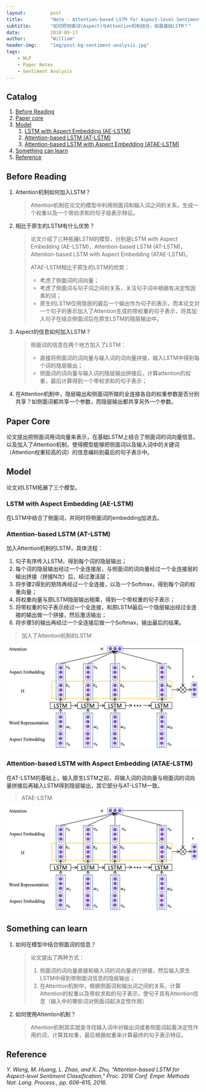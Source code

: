 ```yaml
---
layout:         post
title:          "Note - Attention-based LSTM for Aspect-level Sentiment Classification"
subtitle:       "如何把侧面词(Aspect)与Attention机制结合，拓展基础LSTM？"
data:           2018-09-17
author:         "William"
header-img:     "img/post-bg-sentiment-analysis.jpg"
tags:
    - NLP
    - Paper Notes
    - Sentiment Analysis
---
```


## Catalog

1. [Before Reading](#before-reading)
2. [Paper core](#paper-core)
3. [Model](#model)
   1. [LSTM with Aspect Embedding (AE-LSTM)](#lstm-with-aspect-embedding-ae-lstm)
   2. [Attention-based LSTM (AT-LSTM)](#attention-based-lstm-at-lstm)
   3. [Attention-based LSTM with Aspect Embedding (ATAE-LSTM)](#attention-based-lstm-with-aspect-embedding-atae-lstm)
4. [Something can learn](#something-can-learn)
5. [Reference](#reference)



## Before Reading

1. Attention机制如何加入LSTM？

   > Attention机制在论文的模型中利用侧面词和输入词之间的关系，生成一个权重以及一个带劝求和的句子级表示特征。

2. 相比于原生的LSTM有什么优势？

   > 论文介绍了三种拓展LSTM的模型，分别是LSTM with Aspect Embedding (AE-LSTM)，Attention-based LSTM (AT-LSTM)，Attention-based LSTM with Aspect Embedding (ATAE-LSTM)。
   >
   > ATAE-LSTM相比于原生的LSTM的优势：
   >
   > - 考虑了侧面词的词向量；
   > - 考虑了侧面词与句子词之间的关系，关注句子词中根据有决定性因素的词；
   > - 原生的LSTM仅用隐层的最后一个输出作为句子的表示，而本论文对一个句子的表示加入了Attention生成的带权重的句子表示，将其加入句子在结合侧面词后在原生LSTM的隐层输出中。

3. Aspect的信息如何加入LSTM？

   > 侧面词的信息在两个地方加入了LSTM：
   >
   > - 直接将侧面词的词向量与输入词的词向量拼接，输入LSTM中得到每个词的隐层输出；
   > - 侧面词的词向量与输入词的隐层输出拼接后，计算attention的权重，最后计算得到一个带权求和的句子表示；

4. 在Attention机制中，隐层输出和侧面词所做的全连接各自的权重参数是否分别共享？如侧面词都共享一个参数，而隐层输出都共享另外一个参数。



## Paper Core

论文提出把侧面词用词向量来表示，在基础LSTM上结合了侧面词的词向量信息，以及加入了Attention机制，使得模型能够把侧面词以及输入词中的关键词（Attention权重较高的词）的信息编码到最后的句子表示中。



## Model

论文对LSTM拓展了三个模型。



### LSTM with Aspect Embedding (AE-LSTM)

在LSTM中结合了侧面词，并同时将侧面词的embedding加进去。



### Attention-based LSTM (AT-LSTM)

加入Attention机制的LSTM，具体流程：

1. 句子有序传入LSTM，得到每个词的隐层输出；
2. 每个词的隐层输出经过一个全连接层，与侧面词的词向量经过一个全连接层的输出拼接（拼接N次）后，经过激活层；
3. 将步骤2得到的矩阵再经过一个全连接，以及一个Softmax，得到每个词的权重向量；
4. 将权重向量与原LSTM隐层输出相乘，得到一个带权重的句子表示；
5. 将带权重的句子表示经过一个全连接，和原LSTM最后一个隐层输出经过全连接的输出做一个拼接，然后激活输出；
6. 将步骤5的输出再经过一个全连接后做一个Softmax，输出最后的结果。

> 加入了Attention机制的LSTM

![image1](/img/in-post/atae-lstm/image1.png)



### Attention-based LSTM with Aspect Embedding (ATAE-LSTM)

在AT-LSTM的基础上，输入原生LSTM之前，将输入词的词向量与侧面词的词向量拼接后再输入LSTM得到隐层输出，其它部分与AT-LSTM一致。

> ATAE-LSTM

![image2](/img/in-post/atae-lstm/image1.png)



## Something can learn

1. 如何在模型中结合侧面词的信息？

   > 论文提出了两种方式：
   >
   > 1. 侧面词的词向量直接和输入词的词向量进行拼接，然后输入原生LSTM中得到带侧面词信息的隐层输出；
   > 2. 在Attention机制中，根据侧面词和输出词之间的关系，计算Attention的权重以及带权求和的句子表示，使句子具有Attention信息（输入中的哪些词对侧面词起决定性作用）

2. 如何使用Attention机制？

   > Attention机制其实就是寻找输入词中对输出词或者侧面词起着决定性作用的词，计算其权重，最后根据权重来计算最终的句子表示特征。



## Reference

*Y. Wang, M. Huang, L. Zhao, and X. Zhu, “Attention-based LSTM for Aspect-level Sentiment Classification,” Proc. 2016 Conf. Empir. Methods Nat. Lang. Process., pp. 606–615, 2016.*